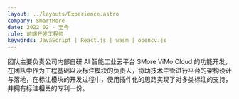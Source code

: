 ```yaml
---
layout: ../layouts/Experience.astro
company: SmartMore
date: 2022.02 - 至今
role: 前端开发工程师
keywords: JavaScript | React.js | wasm | opencv.js
---
```


团队主要负责公司内部自研 AI 智能工业云平台 SMore ViMo Cloud 的功能开发，在团队中作为工程基础以及标注模块的负责人，协助技术主管进行平台的架构设计与落地，在标注模块的开发过程中，使用插件化的思路实现了对多类标注的支持，并拥有标注相关的专利一份。

<br />
